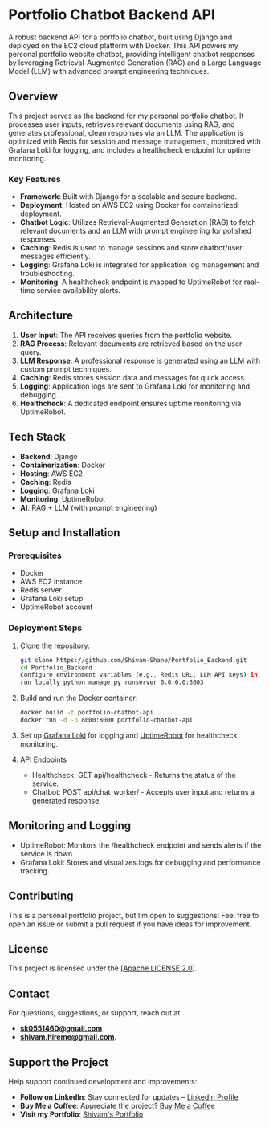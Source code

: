 # Portfolio Chatbot Backend API

A robust backend API for a portfolio chatbot, built using Django and deployed on the EC2 cloud platform with Docker. This API powers my personal portfolio website chatbot, providing intelligent chatbot responses by leveraging Retrieval-Augmented Generation (RAG) and a Large Language Model (LLM) with advanced prompt engineering techniques.

## Overview

This project serves as the backend for my personal portfolio chatbot. It processes user inputs, retrieves relevant documents using RAG, and generates professional, clean responses via an LLM. The application is optimized with Redis for session and message management, monitored with Grafana Loki for logging, and includes a healthcheck endpoint for uptime monitoring.

### Key Features
- **Framework**: Built with Django for a scalable and secure backend.
- **Deployment**: Hosted on AWS EC2 using Docker for containerized deployment.
- **Chatbot Logic**: Utilizes Retrieval-Augmented Generation (RAG) to fetch relevant documents and an LLM with prompt engineering for polished responses.
- **Caching**: Redis is used to manage sessions and store chatbot/user messages efficiently.
- **Logging**: Grafana Loki is integrated for application log management and troubleshooting.
- **Monitoring**: A healthcheck endpoint is mapped to UptimeRobot for real-time service availability alerts.

## Architecture

1. **User Input**: The API receives queries from the portfolio website.
2. **RAG Process**: Relevant documents are retrieved based on the user query.
3. **LLM Response**: A professional response is generated using an LLM with custom prompt techniques.
4. **Caching**: Redis stores session data and messages for quick access.
5. **Logging**: Application logs are sent to Grafana Loki for monitoring and debugging.
6. **Healthcheck**: A dedicated endpoint ensures uptime monitoring via UptimeRobot.

## Tech Stack
- **Backend**: Django
- **Containerization**: Docker
- **Hosting**: AWS EC2
- **Caching**: Redis
- **Logging**: Grafana Loki
- **Monitoring**: UptimeRobot
- **AI**: RAG + LLM (with prompt engineering)

## Setup and Installation

### Prerequisites
- Docker
- AWS EC2 instance
- Redis server
- Grafana Loki setup
- UptimeRobot account

### Deployment Steps
1. Clone the repository:
   ```bash
   git clone https://github.com/Shivam-Shane/Portfolio_Backend.git
   cd Portfolio_Backend
   Configure environment variables (e.g., Redis URL, LLM API keys) in a .env file.
   run locally python manage.py runserver 0.0.0.0:3003
2. Build and run the Docker container:
    ```bash
    docker build -t portfolio-chatbot-api .
    docker run -d -p 8000:8000 portfolio-chatbot-api
3. Set up [Grafana Loki](https://grafana.com/resources/log-monitoring/) for logging and [UptimeRobot](https://uptimerobot.com/keyword-monitoring/) for        healthcheck monitoring.

4. API Endpoints
    - Healthcheck: GET api/healthcheck - Returns the status of the service.
    - Chatbot: POST api/chat_worker/ - Accepts user input and returns a generated response.

## Monitoring and Logging
- UptimeRobot: Monitors the /healthcheck endpoint and sends alerts if the service is down.
- Grafana Loki: Stores and visualizes logs for debugging and performance tracking.

## Contributing

This is a personal portfolio project, but I’m open to suggestions! Feel free to open an issue or submit a pull request if you have ideas for improvement.

## License

This project is licensed under the [[Apache LICENSE 2.0](https://www.apache.org/licenses/LICENSE-2.0)].

## Contact

For questions, suggestions, or support, reach out at 
- **sk0551460@gmail.com** 
- **shivam.hireme@gmail.com**.

## Support the Project

Help support continued development and improvements:

- **Follow on LinkedIn**: Stay connected for updates – [LinkedIn Profile](https://www.linkedin.com/in/shivam-hireme/)
- **Buy Me a Coffee**: Appreciate the project? [Buy Me a Coffee](https://buymeacoffee.com/shivamshane)
- **Visit my Portfolio**: [Shivam's Portfolio](https://shivam-portfoliio.vercel.app/)
